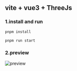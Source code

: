 ## vite + vue3 + ThreeJs

### 1.install and run

```bash
pnpm install

pnpm run start

```

### 2.preview
![preview](./preview.png)
